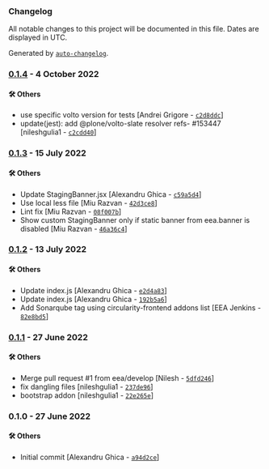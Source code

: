 ### Changelog

All notable changes to this project will be documented in this file. Dates are displayed in UTC.

Generated by [`auto-changelog`](https://github.com/CookPete/auto-changelog).

### [0.1.4](https://github.com/eea/volto-circularity-policy/compare/0.1.3...0.1.4) - 4 October 2022

#### :hammer_and_wrench: Others

- use specific volto version for tests [Andrei Grigore - [`c2d8ddc`](https://github.com/eea/volto-circularity-policy/commit/c2d8ddc0da5e89d6753761f86a558579cbb70280)]
- update(jest): add @plone/volto-slate resolver refs- #153447 [nileshgulia1 - [`c2cdd40`](https://github.com/eea/volto-circularity-policy/commit/c2cdd409aeeae7af468a6e457080641b0ce3a1ec)]
### [0.1.3](https://github.com/eea/volto-circularity-policy/compare/0.1.2...0.1.3) - 15 July 2022

#### :hammer_and_wrench: Others

- Update StagingBanner.jsx [Alexandru Ghica - [`c59a5d4`](https://github.com/eea/volto-circularity-policy/commit/c59a5d4c164f88bb6231a893742551c6f9ae69f7)]
- Use local less file [Miu Razvan - [`42d3ce8`](https://github.com/eea/volto-circularity-policy/commit/42d3ce8ec27da22f905fde2954714d3a9494479d)]
- Lint fix [Miu Razvan - [`08f007b`](https://github.com/eea/volto-circularity-policy/commit/08f007b2a80673cd74dec581c12430e750f710c5)]
- Show custom StagingBanner only if static banner from eea.banner is disabled [Miu Razvan - [`46a36c4`](https://github.com/eea/volto-circularity-policy/commit/46a36c498e75465cd90136fc157bb3d64b2863ea)]
### [0.1.2](https://github.com/eea/volto-circularity-policy/compare/0.1.1...0.1.2) - 13 July 2022

#### :hammer_and_wrench: Others

- Update index.js [Alexandru Ghica - [`e2d4a83`](https://github.com/eea/volto-circularity-policy/commit/e2d4a830be79bf2bab31bda20930a8a06b14fc18)]
- Update index.js [Alexandru Ghica - [`192b5a6`](https://github.com/eea/volto-circularity-policy/commit/192b5a646d1709dac695a9d7687b73ee2d57f48a)]
- Add Sonarqube tag using circularity-frontend addons list [EEA Jenkins - [`82e8bd5`](https://github.com/eea/volto-circularity-policy/commit/82e8bd5a84b5fd39203d31abb4e94f5f55c09f8e)]
### [0.1.1](https://github.com/eea/volto-circularity-policy/compare/0.1.0...0.1.1) - 27 June 2022

#### :hammer_and_wrench: Others

- Merge pull request #1 from eea/develop [Nilesh - [`5dfd246`](https://github.com/eea/volto-circularity-policy/commit/5dfd2467bae7011ce51443164374d49868de2a80)]
- fix dangling files [nileshgulia1 - [`237de96`](https://github.com/eea/volto-circularity-policy/commit/237de9603347b141f08dd4503ddf94f9518a6673)]
- bootstrap addon [nileshgulia1 - [`22e265e`](https://github.com/eea/volto-circularity-policy/commit/22e265ee02278aa48483d44840ab9a9ae2070128)]
### 0.1.0 - 27 June 2022

#### :hammer_and_wrench: Others

- Initial commit [Alexandru Ghica - [`a94d2ce`](https://github.com/eea/volto-circularity-policy/commit/a94d2cef5a97689461e6f3415c8e6fdf85f08b84)]
